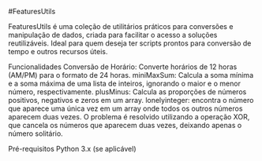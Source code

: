 #FeaturesUtils

FeaturesUtils é uma coleção de utilitários práticos para conversões e manipulação de dados, criada para facilitar o acesso a soluções reutilizáveis. Ideal para quem deseja ter scripts prontos para conversão de tempo e outros recursos úteis.

Funcionalidades
Conversão de Horário: Converte horários de 12 horas (AM/PM) para o formato de 24 horas.
miniMaxSum: Calcula a soma mínima e a soma máxima de uma lista de inteiros, ignorando o maior e o menor número, respectivamente.
plusMinus: Calcula as proporções de números positivos, negativos e zeros em um array.
lonelyinteger: encontra o número que aparece uma única vez em um array onde todos os outros números aparecem duas vezes. O problema é resolvido utilizando a operação XOR, que cancela os números que aparecem duas vezes, deixando apenas o número solitário.


Pré-requisitos
Python 3.x (se aplicável)
